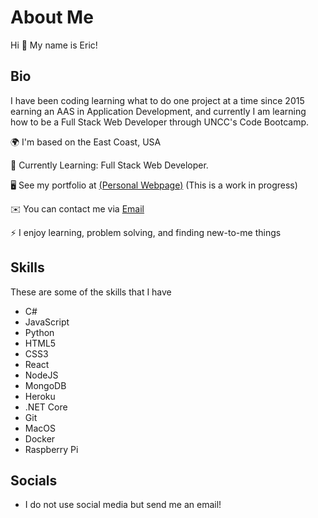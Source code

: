 # About Me
Hi 👋 My name is Eric!

## Bio

I have been coding learning what to do one project at a time since 2015 earning an AAS in Application Development, and currently I am learning how to be a Full Stack Web Developer through UNCC's Code Bootcamp.

🌍  I'm based on the East Coast, USA

🌱 Currently Learning: Full Stack Web Developer.

🖥️  See my portfolio at [(Personal Webpage)](http://thirdcoast.dev ) (This is a work in progress)

✉️  You can contact me via [Email](mailto:hulse@hey.com)

⚡  I enjoy learning, problem solving, and finding new-to-me things

## Skills
These are some of the skills that I have

- C#
- JavaScript
- Python
- HTML5
- CSS3
- React
- NodeJS
- MongoDB
- Heroku
- .NET Core
- Git
- MacOS
- Docker
- Raspberry Pi

## Socials

- I do not use social media but send me an email!
